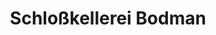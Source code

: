 ---
title: "Schloßkellerei Bodman"
url: /bodman-ludwigshafen/schlosskellerei-bodman/
shop: Getränke
---